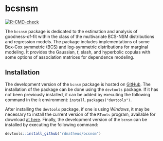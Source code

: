 
# bcsnsm

<!-- badges: start -->
[![R-CMD-check](https://github.com/rdmatheus/bcsnsm/actions/workflows/R-CMD-check.yaml/badge.svg)](https://github.com/rdmatheus/bcsnsm/actions/workflows/R-CMD-check.yaml)
<!-- badges: end -->

The `bcsnsm` package is dedicated to the estimation and analysis of goodness-of-fit
within the class of the multivariate BCS-NSM distributions and regression models. The
package includes implementations of some Box-Cox symmetric (BCS) and log-symmetric distributions for
marginal modeling. It provides the Gaussian, $t$, slash, and hyperbolic copulas
with some options of association matrices for dependence modeling. 

## Installation

The development version of the `bcnsm` package is hosted on
[GitHub](https://github.com/rdmatheus/bcnsm). The installation of the
package can be done using the `devtools` package. If it has not been
previously installed, it can be added by executing the following command
in the `R` environment: `install.packages("devtools")`.

After installing the `devtools` package, if one is using *Windows*, it
may be necessary to install the current version of the `RTools` program,
available for download [at
here](https://cran.r-project.org/bin/windows/Rtools). Finally, the
development version of the `bcnsm` can be installed by executing the
following command:

``` r
devtools::install_github("rdmatheus/bcsnsm")
```
